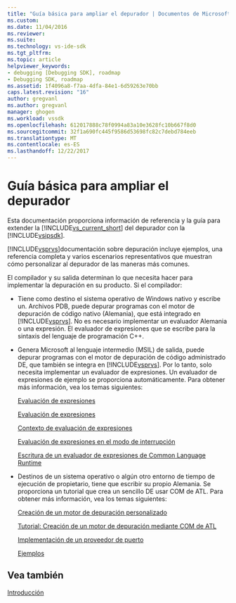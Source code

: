 ```yaml
---
title: "Guía básica para ampliar el depurador | Documentos de Microsoft"
ms.custom: 
ms.date: 11/04/2016
ms.reviewer: 
ms.suite: 
ms.technology: vs-ide-sdk
ms.tgt_pltfrm: 
ms.topic: article
helpviewer_keywords:
- debugging [Debugging SDK], roadmap
- Debugging SDK, roadmap
ms.assetid: 1f4096a8-f7aa-4dfa-84e1-6d59263e70bb
caps.latest.revision: "16"
author: gregvanl
ms.author: gregvanl
manager: ghogen
ms.workload: vssdk
ms.openlocfilehash: 612017888c78f0994a83a10e3628fc10b667f8d0
ms.sourcegitcommit: 32f1a690fc445f9586d53698fc82c7debd784eeb
ms.translationtype: MT
ms.contentlocale: es-ES
ms.lasthandoff: 12/22/2017
---
```

# <a name="roadmap-for-extending-the-debugger"></a>Guía básica para ampliar el depurador
Esta documentación proporciona información de referencia y la guía para extender la [!INCLUDE[vs_current_short](../../code-quality/includes/vs_current_short_md.md)] del depurador con la [!INCLUDE[vsipsdk](../../extensibility/includes/vsipsdk_md.md)].  
  
 [!INCLUDE[vsprvs](../../code-quality/includes/vsprvs_md.md)]documentación sobre depuración incluye ejemplos, una referencia completa y varios escenarios representativos que muestran cómo personalizar al depurador de las maneras más comunes.  
  
 El compilador y su salida determinan lo que necesita hacer para implementar la depuración en su producto. Si el compilador:  
  
-   Tiene como destino el sistema operativo de Windows nativo y escribe un. Archivos PDB, puede depurar programas con el motor de depuración de código nativo (Alemania), que está integrado en [!INCLUDE[vsprvs](../../code-quality/includes/vsprvs_md.md)]. No es necesario implementar un evaluador Alemania o una expresión. El evaluador de expresiones que se escribe para la sintaxis del lenguaje de programación C++.  
  
-   Genera Microsoft al lenguaje intermedio (MSIL) de salida, puede depurar programas con el motor de depuración de código administrado DE, que también se integra en [!INCLUDE[vsprvs](../../code-quality/includes/vsprvs_md.md)]. Por lo tanto, solo necesita implementar un evaluador de expresiones. Un evaluador de expresiones de ejemplo se proporciona automáticamente. Para obtener más información, vea los temas siguientes:  
  
     [Evaluación de expresiones](../../extensibility/debugger/expression-evaluation-visual-studio-debugging-sdk.md)  
  
     [Evaluación de expresiones](../../extensibility/debugger/evaluating-expressions.md)  
  
     [Contexto de evaluación de expresiones](../../extensibility/debugger/expression-evaluation-context.md)  
  
     [Evaluación de expresiones en el modo de interrupción](../../extensibility/debugger/expression-evaluation-in-break-mode.md)  
  
     [Escritura de un evaluador de expresiones de Common Language Runtime](../../extensibility/debugger/writing-a-common-language-runtime-expression-evaluator.md)  
  
-   Destinos de un sistema operativo o algún otro entorno de tiempo de ejecución de propietario, tiene que escribir su propio Alemania. Se proporciona un tutorial que crea un sencillo DE usar COM de ATL. Para obtener más información, vea los temas siguientes:  
  
     [Creación de un motor de depuración personalizado](../../extensibility/debugger/creating-a-custom-debug-engine.md)  
  
     [Tutorial: Creación de un motor de depuración mediante COM de ATL](http://msdn.microsoft.com/en-us/9097b71e-1fe7-48f7-bc00-009e25940c24)  
  
     [Implementación de un proveedor de puerto](../../extensibility/debugger/implementing-a-port-supplier.md)  
  
     [Ejemplos](../../extensibility/debugger/visual-studio-debugging-samples.md)  
  
## <a name="see-also"></a>Vea también  
 [Introducción](../../extensibility/debugger/getting-started-with-debugger-extensibility.md)